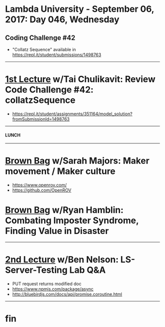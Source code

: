 # Lambda University - September 06, 2017: Day 046, Wednesday
## Coding Challenge #42
- "Collatz Sequence" available in https://repl.it/student/submissions/1498763
***
# [1st Lecture](https://youtu.be/aW-KYfWrsMk) w/Tai Chulikavit: Review Code Challenge #42: collatzSequence
- https://repl.it/student/assignments/351164/model_solution?fromSubmissionId=1498763

***
#### LUNCH
***
# [Brown Bag](https://youtu.be/cxOKFIt8yXU) w/Sarah Majors: Maker movement / Maker culture
- https://www.openrov.com/
- https://github.com/OpenROV

# [Brown Bag](https://youtu.be/eM52fBUp4II) w/Ryan Hamblin: Combating Imposter Syndrome, Finding Value in Disaster

***
# [2nd Lecture](https://youtu.be/YLq0nowaayQ) w/Ben Nelson: LS-Server-Testing Lab Q&A
- PUT request returns modified doc
- https://www.npmjs.com/package/async
- http://bluebirdjs.com/docs/api/promise.coroutine.html

***
# fin
